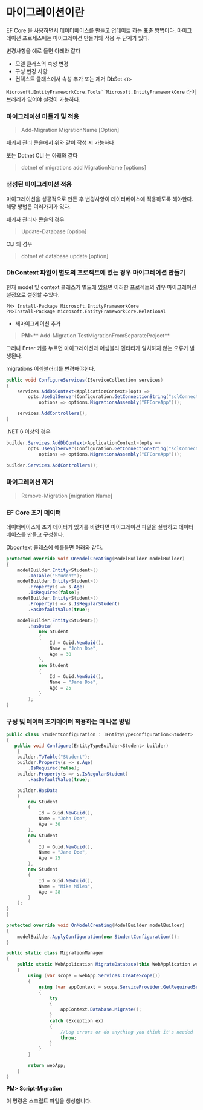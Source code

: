 # 마이그레이션이란

EF Core 을 사용하면서 데이터베이스를 만들고 업데이트 하는 표준 방법이다. 마이그레이션 프로세스에는 마이그레이션 만들기와 적용 두 단계가 있다.

변경사항을 예로 들면 아래와 같다

* 모델 클래스의 속성 변경
* 구성 변경 사항
* 컨텍스트 클래스에서 속성 추가 또는 제거 DbSet `<T>`

`Microsoft.EntityFrameworkCore.Tools``Microsoft.EntityFrameworkCore` 라이브러리가 있어야 설정이 가능하다.

### 마이그레이션 마들기 및 적용

> Add-Migration MigrationName [Option]

패키지 관리 콘솔에서 위와 같이 작성 시 가능하다

또는 Dotnet CLI 는 아래와 같다

>  dotnet ef migrations add MigrationName [options]

### 생성된 마이그레이션 적용

마이그레이션을 성공적으로 만든 후 변경사항이 데이터베이스에 적용하도록 해야한다. 해당 방법은 여러가지가 있다.

패키자 관리자 콘솔의 경우

> Update-Database [option]

CLI 의 경우

> dotnet ef database update [option]

### DbContext 파일이 별도의 프로젝트에 있는 경우 마이그레이션 만들기

현재 model 및 context 클래스가 별도에 있으면 이러한 프로젝트의 경우 마이그레이션 설정으로 설정할 수있다.

```
PM> Install-Package Microsoft.EntityFrameworkCore
PM>Install-Package Microsoft.EntityFrameworkCore.Relational
```

* 새마이그레이션 추가

>  **PM**>** Add-Migration TestMigrationFromSeparateProject**

그러나 Enter 키를 누르면 마이그레이션과 어셈블리 엔티티가 일치하지 않는 오류가 발생된다.

migrations 어셈블러리를 변경해야한다.

```csharp
public void ConfigureServices(IServiceCollection services)
{
    services.AddDbContext<ApplicationContext>(opts =>
        opts.UseSqlServer(Configuration.GetConnectionString("sqlConnection"),
            options => options.MigrationsAssembly("EFCoreApp")));

    services.AddControllers();
}
```

.NET 6 이상의 경우

```csharp
builder.Services.AddDbContext<ApplicationContext>(opts =>
        opts.UseSqlServer(Configuration.GetConnectionString("sqlConnection"),
            options => options.MigrationsAssembly("EFCoreApp")));
  
builder.Services.AddControllers();
```

### 마이그레이션 제거

> Remove-Migration [migration Name]

### EF Core 초기 데이터

데이터베이스에 초기 데이터가 있기를 바란다면 마이그레이션 파일을 실행하고 데이터 베이스를 만들고 구성한다.

Dbcontext 클레스에 예를들면 아래와 같다.

```csharp
protected override void OnModelCreating(ModelBuilder modelBuilder)
{
    modelBuilder.Entity<Student>()
        .ToTable("Student");
    modelBuilder.Entity<Student>()
        .Property(s => s.Age)
        .IsRequired(false);
    modelBuilder.Entity<Student>()
        .Property(s => s.IsRegularStudent)
        .HasDefaultValue(true);

    modelBuilder.Entity<Student>()
        .HasData(
            new Student
            {
                Id = Guid.NewGuid(),
                Name = "John Doe",
                Age = 30
            },
            new Student
            {
                Id = Guid.NewGuid(),
                Name = "Jane Doe",
                Age = 25
            }
        );
}
```

### 구성 및 데이터 초기데이터 적용하는 더 나은 방법


```csharp
public class StudentConfiguration : IEntityTypeConfiguration<Student>
{
   public void Configure(EntityTypeBuilder<Student> builder)
	{
    builder.ToTable("Student");
    builder.Property(s => s.Age)
        .IsRequired(false);
    builder.Property(s => s.IsRegularStudent)
        .HasDefaultValue(true);

    builder.HasData
    (
        new Student
        {
            Id = Guid.NewGuid(),
            Name = "John Doe",
            Age = 30
        },
        new Student
        {
            Id = Guid.NewGuid(),
            Name = "Jane Doe",
            Age = 25
        },
        new Student
        {
            Id = Guid.NewGuid(),
            Name = "Mike Miles",
            Age = 28
        }
    );
}
}
```


```csharp
protected override void OnModelCreating(ModelBuilder modelBuilder)
{
    modelBuilder.ApplyConfiguration(new StudentConfiguration());
}
```


```csharp
public static class MigrationManager
{
    public static WebApplication MigrateDatabase(this WebApplication webApp)
    {
        using (var scope = webApp.Services.CreateScope())
        {
            using (var appContext = scope.ServiceProvider.GetRequiredService<ApplicationContext>())
            {
                try
                {
                    appContext.Database.Migrate();
                }
                catch (Exception ex)
                {
                    //Log errors or do anything you think it's needed
                    throw;
                }
            }
        }

        return webApp;
    }
}
```


**PM> Script-Migration**

이 명령은 스크립트 파일을 생성합니다.
